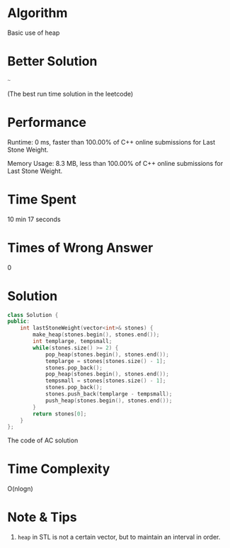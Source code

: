# Algorithm

Basic use of heap

# Better Solution

```c++
~
```

(The best run time solution in the leetcode)

# Performance

Runtime: 0 ms, faster than 100.00% of C++ online submissions for Last Stone Weight.

Memory Usage: 8.3 MB, less than 100.00% of C++ online submissions for Last Stone Weight.

# Time Spent

10 min 17 seconds

# Times of Wrong Answer

0

# Solution

```c++
class Solution {
public:
    int lastStoneWeight(vector<int>& stones) {
        make_heap(stones.begin(), stones.end());
        int templarge, tempsmall;
        while(stones.size() >= 2) {
            pop_heap(stones.begin(), stones.end());
            templarge = stones[stones.size() - 1];
            stones.pop_back();
            pop_heap(stones.begin(), stones.end());
            tempsmall = stones[stones.size() - 1];
            stones.pop_back();
            stones.push_back(templarge - tempsmall);
            push_heap(stones.begin(), stones.end());
        }
        return stones[0];
    }
};
```

The code of AC solution

# Time Complexity

O(nlogn)

# Note & Tips

1. `heap` in STL is not a certain vector, but to maintain an interval in order.